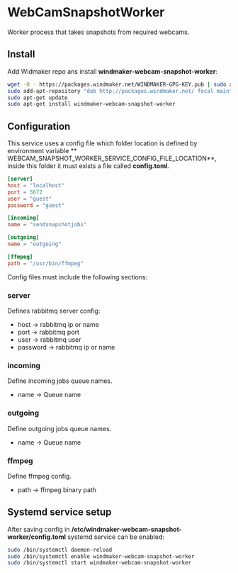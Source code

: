 # WebCamSnapshotWorker

Worker process that takes snapshots from required webcams.

## Install

Add Widmaker repo ans install **windmaker-webcam-snapshot-worker**:
```bash
wget -O - https://packages.windmaker.net/WINDMAKER-GPG-KEY.pub | sudo apt-key add -
sudo add-apt-repository "deb http://packages.windmaker.net/ focal main"
sudo apt-get update
sudo apt-get install windmaker-webcam-snapshot-worker
```

## Configuration

This service uses a config file which folder location is defined by environment variable ** WEBCAM_SNAPSHOT_WORKER_SERVICE_CONFIG_FILE_LOCATION**, inside this folder it must exists a file called **config.toml**.

```toml
[server]
host = "localhost"
port = 5672
user = "guest"
password = "guest"

[incoming]
name = "sendsnapshotjobs"

[outgoing]
name = "outgoing"

[ffmpeg]
path = "/usr/bin/ffmpeg"
```

Config files must include the following sections:
### server

Defines rabbitmq server  config:
* host -> rabbitmq ip or name
* port -> rabbitmq port
* user -> rabbitmq user
* password -> rabbitmq ip or name

### incoming

Define incoming jobs queue names. 
* name -> Queue name

### outgoing

Define outgoing jobs queue names. 
* name -> Queue name

### ffmpeg

Define ffmpeg config. 
* path -> ffmpeg binary path

## Systemd service setup

After saving config in **/etc/windmaker-webcam-snapshot-worker/config.toml** systemd service can be enabled:
```bash
sudo /bin/systemctl daemon-reload
sudo /bin/systemctl enable windmaker-webcam-snapshot-worker
sudo /bin/systemctl start windmaker-webcam-snapshot-worker
```

